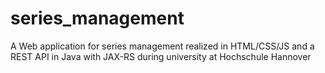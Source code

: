 # series_management
A Web application for series management realized in HTML/CSS/JS and a REST API in Java with JAX-RS during university at Hochschule Hannover
